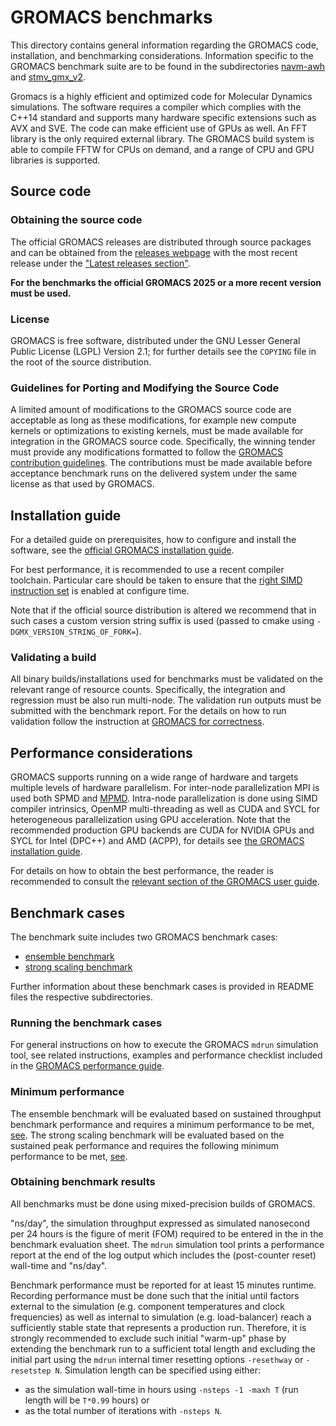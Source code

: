 # GROMACS benchmarks

This directory contains general information regarding the GROMACS
code, installation, and benchmarking considerations.  Information
specific to the GROMACS benchmark suite are to be found in the
subdirectories [navm-awh](./navm-awh) and
[stmv_gmx_v2](./stmv_gmx_v2).

Gromacs is a highly efficient and optimized code for Molecular
Dynamics simulations. The software requires a compiler which complies
with the C++14 standard and supports many hardware specific extensions
such as AVX and SVE. The code can make efficient use of GPUs as well.
An FFT library is the only required external library. The GROMACS build system is
able to compile FFTW for CPUs on demand, and a range of 
CPU and GPU libraries is supported.

## Source code

### Obtaining the source code

The official GROMACS releases are distributed through source
packages and can be obtained from the [releases
webpage](http://manual.gromacs.org) with the most recent release under
the ["Latest releases
section"](http://manual.gromacs.org/#latest-releases).

**For the benchmarks the official GROMACS 2025 or a more recent version must be used.**

### License

GROMACS is free software, distributed under the GNU Lesser General
Public License (LGPL) Version 2.1; for further details see the
``COPYING`` file in the root of the source distribution.

### Guidelines for Porting and Modifying the Source Code

A limited amount of modifications to the GROMACS source code are acceptable as long as these
modifications, for example new compute kernels or optimizations to
existing kernels, must be made available for integration in the
GROMACS source code. Specifically, the winning tender must provide
any modifications formatted to follow the [GROMACS contribution
guidelines](http://manual.gromacs.org/documentation/current/dev-manual/contribute.html).
The contributions must be made available before acceptance benchmark runs on the delivered system
under the same license as that used by GROMACS.

## Installation guide

For a detailed guide on prerequisites, how to configure and install
the software, see the [official GROMACS installation
guide](http://manual.gromacs.org/documentation/current/install-guide/index.html).

For best performance, it is recommended to use a recent compiler
toolchain. Particular care should be taken to ensure that the [right
SIMD instruction
set](http://manual.gromacs.org/documentation/current/install-guide/index.html#simd-support)
is enabled at configure time.

Note that if the official source distribution is altered we recommend that in such cases a custom version
string suffix is used (passed to cmake using `-DGMX_VERSION_STRING_OF_FORK=`).

### Validating a build

All binary builds/installations used for benchmarks must be validated
on the relevant range of resource counts. Specifically, the integration and regression must be also run multi-node.
The validation run outputs must be submitted with the benchmark report.
For the details on how to run validation follow the instruction at
[GROMACS for correctness](http://manual.gromacs.org/documentation/current/install-guide/index.html#testing-gromacs-for-correctness).

## Performance considerations

GROMACS supports running on a wide range of hardware and targets
multiple levels of hardware parallelism.  For inter-node
parallelization MPI is used both SPMD and
[MPMD](http://manual.gromacs.org/documentation/current/user-guide/mdrun-performance.html#).
Intra-node parallelization is done using SIMD compiler intrinsics,
OpenMP multi-threading as well as CUDA and SYCL for heterogeneous
parallelization using GPU acceleration.
Note that the recommended production GPU backends are CUDA for NVIDIA GPUs and
SYCL for Intel (DPC++) and AMD (ACPP), for details see 
[the GROMACS installation guide](https://manual.gromacs.org/documentation/current/install-guide/index.html#gpu-support).

For details on how to obtain the best performance, the reader is
recommended to consult the [relevant section of the GROMACS user
guide](http://manual.gromacs.org/documentation/current/user-guide/mdrun-performance.html#).

## Benchmark cases

The benchmark suite includes two GROMACS benchmark cases:

- [ensemble benchmark](./navm-awh)
- [strong scaling benchmark](./stmv_gmx_v2)

Further information about these benchmark cases is provided in README
files the respective subdirectories.


### Running the benchmark cases

For general instructions on how to execute the GROMACS ``mdrun``
simulation tool, see related instructions, examples and performance
checklist included in the [GROMACS performance
guide](http://manual.gromacs.org/documentation/current/user-guide/mdrun-performance.html#running-mdrun-within-a-single-node).

### Minimum performance

The ensemble benchmark will be evaluated based on sustained throughput benchmark
performance and requires a minimum performance to be met, [see](./navm-awh/readme.md).
The strong scaling benchmark will be evaluated based on the sustained peak performance
and requires the following minimum performance to be met, [see](./stmv_gmx_v2).

### Obtaining benchmark results

All benchmarks must be done using mixed-precision builds of GROMACS.

"ns/day", the simulation throughput expressed as simulated nanosecond per 24 hours
is the figure of merit (FOM) required to be entered in the in the benchmark
evaluation sheet.
The ``mdrun`` simulation tool prints a performance report at the end
of the log output which includes the (post-counter reset) wall-time and "ns/day".

Benchmark performance must be reported for at least 15 minutes runtime.
Recording performance must be done such that the initial 
until factors external to the simulation (e.g. component temperatures and clock frequencies)
as well as internal to simulation (e.g. load-balancer) reach a
sufficiently stable state that represents a production run.
Therefore, it is strongly recommended to exclude such initial "warm-up"
phase by extending the benchmark run to a sufficient total length
and excluding the initial part using the `mdrun` internal timer resetting options
`-resethway` or `-resetstep N`.
Simulation length can be specified using either:
- as the simulation wall-time in hours using ``-nsteps -1 -maxh T`` (run length will be `T*0.99` hours) or
- as the total number of iterations with ``-nsteps N``.
